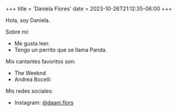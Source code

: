 +++
title = 'Daniela Flores'
date = 2023-10-26T21:12:35-06:00
+++

Hola, soy Daniela.

Sobre mí:
- Me gusta leer.
- Tengo un perrito que se llama Panda.

Mis cantantes favoritos son:
- The Weeknd
- Andrea Bocelli

Mis redes sociales:
- Instagram: [@daani.flors](https://www.instagram.com/daani.flors/)
